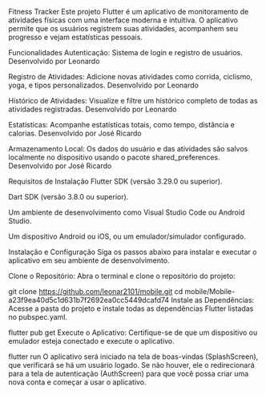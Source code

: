 Fitness Tracker
Este projeto Flutter é um aplicativo de monitoramento de atividades físicas com uma interface moderna e intuitiva. O aplicativo permite que os usuários registrem suas atividades, acompanhem seu progresso e vejam estatísticas pessoais.

Funcionalidades
Autenticação: Sistema de login e registro de usuários. Desenvolvido por Leonardo 

Registro de Atividades: Adicione novas atividades como corrida, ciclismo, yoga, e tipos personalizados. Desenvolvido por Leonardo

Histórico de Atividades: Visualize e filtre um histórico completo de todas as atividades registradas. Desenvolvido por Leonardo

Estatísticas: Acompanhe estatísticas totais, como tempo, distância e calorias. Desenvolvido por José Ricardo

Armazenamento Local: Os dados do usuário e das atividades são salvos localmente no dispositivo usando o pacote shared_preferences. Desenvolvido por José Ricardo

Requisitos de Instalação
Flutter SDK (versão 3.29.0 ou superior).

Dart SDK (versão 3.8.0 ou superior).

Um ambiente de desenvolvimento como Visual Studio Code ou Android Studio.

Um dispositivo Android ou iOS, ou um emulador/simulador configurado.

Instalação e Configuração
Siga os passos abaixo para instalar e executar o aplicativo em seu ambiente de desenvolvimento.

Clone o Repositório:
Abra o terminal e clone o repositório do projeto:


git clone https://github.com/leonar2101/mobile.git
cd mobile/Mobile-a23f9ea40d5c1d631b7f2692ea0cc5449dcafd74
Instale as Dependências:
Acesse a pasta do projeto e instale todas as dependências Flutter listadas no pubspec.yaml.


flutter pub get
Execute o Aplicativo:
Certifique-se de que um dispositivo ou emulador esteja conectado e execute o aplicativo.



flutter run
O aplicativo será iniciado na tela de boas-vindas (SplashScreen), que verificará se há um usuário logado. Se não houver, ele o redirecionará para a tela de autenticação (AuthScreen) para que você possa criar uma nova conta e começar a usar o aplicativo.
